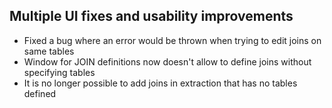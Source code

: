 ## Multiple UI fixes and usability improvements
- Fixed a bug where an error would be thrown when trying to edit joins on same tables
- Window for JOIN definitions now doesn't allow to define joins without specifying tables
- It is no longer possible to add joins in extraction that has no tables defined
